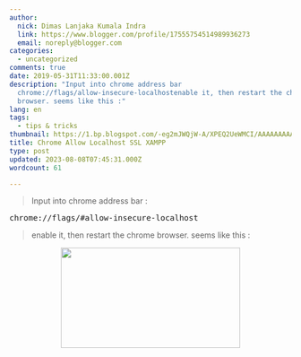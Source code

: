 ```yaml
---
author:
  nick: Dimas Lanjaka Kumala Indra
  link: https://www.blogger.com/profile/17555754514989936273
  email: noreply@blogger.com
categories:
  - uncategorized
comments: true
date: 2019-05-31T11:33:00.001Z
description: "Input into chrome address bar
  chrome://flags/allow-insecure-localhostenable it, then restart the chrome
  browser. seems like this :"
lang: en
tags:
  - tips & tricks
thumbnail: https://1.bp.blogspot.com/-eg2mJWQjW-A/XPEQ2UeWMCI/AAAAAAAAAZU/_CDwADdk058CT_Iu1TMGtcURu6Y5vMHkwCLcBGAs/s320/WhatsApp%2BImage%2B2019-05-31%2Bat%2B6.30.22%2BPM.jpeg
title: Chrome Allow Localhost SSL XAMPP
type: post
updated: 2023-08-08T07:45:31.000Z
wordcount: 61

---
```


<div dir="ltr" style="text-align: left;" trbidi="on"><blockquote class="tr_bq">Input into chrome address bar :</blockquote><pre>chrome://flags/#allow-insecure-localhost</pre><blockquote class="tr_bq">enable it, then restart the chrome browser. seems like this :</blockquote><div class="separator" style="clear: both; text-align: center;"><a href="https://1.bp.blogspot.com/-eg2mJWQjW-A/XPEQ2UeWMCI/AAAAAAAAAZU/_CDwADdk058CT_Iu1TMGtcURu6Y5vMHkwCLcBGAs/s1600/WhatsApp%2BImage%2B2019-05-31%2Bat%2B6.30.22%2BPM.jpeg" imageanchor="1" style="margin-left: 1em; margin-right: 1em;" rel="noopener noreferer nofollow"><img border="0" data-original-height="719" data-original-width="1280" height="179" src="https://1.bp.blogspot.com/-eg2mJWQjW-A/XPEQ2UeWMCI/AAAAAAAAAZU/_CDwADdk058CT_Iu1TMGtcURu6Y5vMHkwCLcBGAs/s320/WhatsApp%2BImage%2B2019-05-31%2Bat%2B6.30.22%2BPM.jpeg" width="320"></a></div></div>